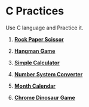 # C Practices

Use C language and Practice it.

1. **[Rock Paper Scissor](rock-paper-scissor/README.md)**

2. **[Hangman Game](hangman-game/README.md)**

3. **[Simple Calculator](simple-calculator/README.md)**

4. **[Number System Converter](number-system-converter/README.md)**

5. **[Month Calendar](month-calendar/README.md)**

6. **[Chrome Dinosaur Game](chrome-dinosaur/README.md)**
